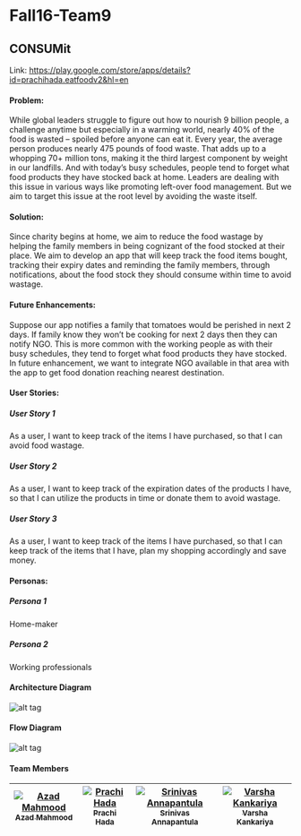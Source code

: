 # Fall16-Team9


## CONSUMit

Link: https://play.google.com/store/apps/details?id=prachihada.eatfoodv2&hl=en

#### Problem:

While global leaders struggle to figure out how to nourish 9 billion people, a challenge anytime but especially in a warming world, nearly 40% of the food is wasted – spoiled before anyone can eat it. Every year, the average person produces nearly 475 pounds of food waste. That adds up to a whopping 70+ million tons, making it the third largest component by weight in our landfills. And with today’s busy schedules, people tend to forget what food products they have stocked back at home. Leaders are dealing with this issue in various ways  like promoting left-over food management. But we aim to target this issue at the root level by avoiding the waste itself.

#### Solution:

Since charity begins at home, we aim to reduce the food wastage by helping the family members in being cognizant of the food stocked at their place. We aim to develop an app that will 
keep track the food items bought, tracking their expiry dates and reminding the family members, through notifications, about the food stock they should consume within time to avoid wastage. 

#### Future Enhancements:

Suppose our app notifies a family that tomatoes would be perished in next 2 days. If family know they won’t be cooking for next 2 days then they can notify NGO. This is more common with the working people as with their busy schedules, they tend to forget what food products they have stocked. In future enhancement, we want to integrate NGO available in that area with the app to get food donation reaching nearest destination.

#### User Stories:

##### User Story 1
As a user, I want to keep track of the items I have purchased, so that I can avoid food wastage.
##### User Story 2
As a user, I want to keep track of the expiration dates of the products I have, so that I can utilize the products in time or donate them to avoid wastage.
##### User Story 3
As a user, I want to keep track of the items I have purchased, so that I can keep track of the items that I have, plan my shopping accordingly and save money.

#### Personas:

##### Persona 1
Home-maker

##### Persona 2
Working professionals

#### Architecture Diagram
![alt tag](https://github.com/SJSU272Lab/Fall16-Team9/blob/master/Images/Eat_Or_Share_Arch_diag.png)

#### Flow Diagram
![alt tag](https://github.com/SJSU272Lab/Fall16-Team9/blob/master/Images/Eat_Or_Share_Flow_Diag.png)

#### Team Members

| [![Azad Mahmood](https://avatars0.githubusercontent.com/u/21575661?v=3&s=400)<br /><sub>Azad Mahmood</sub>](https://github.com/azhadm)<br /> | [![Prachi Hada](https://avatars2.githubusercontent.com/u/21698550?v=3&s=400)<br /><sub>Prachi Hada</sub>](https://github.com/PrachiHada)<br /> | [![Srinivas Annapantula](https://avatars0.githubusercontent.com/u/14848240?v=3&s=400)<br /><sub>Srinivas Annapantula</sub>](https://github.com/shettyaditi)<br />| [![Varsha Kankariya](https://avatars3.githubusercontent.com/u/21966367?v=3&s=400)<br /><sub>Varsha Kankariya</sub>](https://github.com/varsha-kankariya)<br />|
| :---: | :---: | :---: | :---: |








